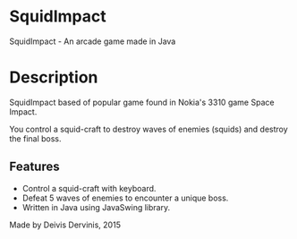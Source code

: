 # SquidImpact
SquidImpact - An arcade game made in Java

# Description
SquidImpact based of popular game found in Nokia's 3310 game Space Impact.

You control a squid-craft to destroy waves of enemies (squids) and destroy the final boss.

## Features
* Control a squid-craft with keyboard.
* Defeat 5 waves of enemies to encounter a unique boss.
* Written in Java using JavaSwing library.

Made by Deivis Dervinis, 2015
